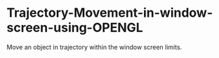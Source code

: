 # Trajectory-Movement-in-window-screen-using-OPENGL
Move an object in trajectory within the window screen limits. 
